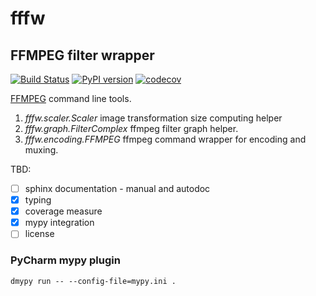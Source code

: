 # fffw
## FFMPEG filter wrapper
[![Build Status](https://travis-ci.org/just-work/fffw.svg?branch=master)](https://travis-ci.org/just-work/fffw)
[![PyPI version](https://badge.fury.io/py/fffw.svg)](http://badge.fury.io/py/fffw)
[![codecov](https://codecov.io/gh/just-work/fffw/branch/master/graph/badge.svg)](https://codecov.io/gh/just-work/fffw)


[FFMPEG](https://github.com/FFmpeg/FFmpeg) command line tools.

1. *fffw.scaler.Scaler* image transformation size computing helper
2. *fffw.graph.FilterComplex* ffmpeg filter graph helper.
3. *fffw.encoding.FFMPEG* ffmpeg command wrapper for encoding and muxing. 

TBD:

* [ ] sphinx documentation - manual and autodoc
* [x] typing
* [x] coverage measure
* [x] mypy integration
* [ ] license

### PyCharm mypy plugin
```
dmypy run -- --config-file=mypy.ini .
```

